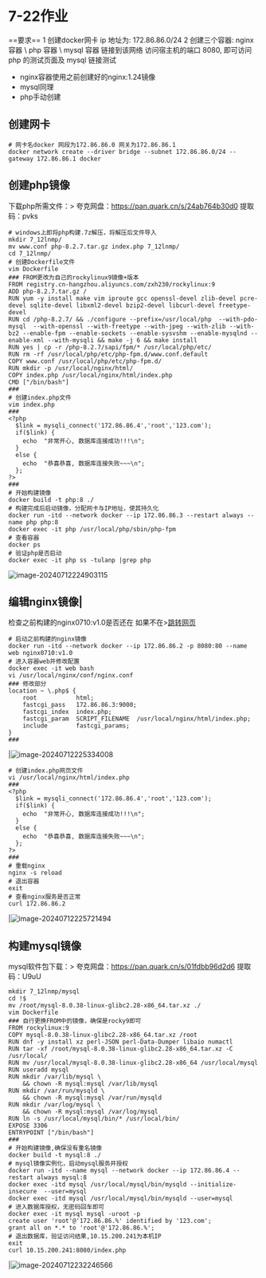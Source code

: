 # 7-22作业

==要求==
1 创建docker网卡 ip 地址为: 172.86.86.0/24
2 创建三个容器: nginx 容器 \ php 容器 \ mysql 容器 链接到该网络
访问宿主机的端口 8080, 即可访问 php 的测试页面及 mysql 链接测试

- nginx容器使用之前创建好的nginx:1.24镜像
- mysql同理
- php手动创建

## 创建网卡

```shell
# 网卡名docker 网段为172.86.86.0 网关为172.86.86.1
docker network create --driver bridge --subnet 172.86.86.0/24 --gateway 172.86.86.1 docker
```

## 创建php镜像

下载php所需文件：>
夸克网盘：https://pan.quark.cn/s/24ab764b30d0
提取码：pvks

```shell
# windows上即将php构建.7z解压，将解压后文件导入
mkdir 7_12lnmp/
mv www.conf php-8.2.7.tar.gz index.php 7_12lnmp/
cd 7_12lnmp/
# 创建Dockerfile文件
vim Dockerfile
### FROM更改为自己的rockylinux9镜像+版本
FROM registry.cn-hangzhou.aliyuncs.com/zxh230/rockylinux:9
ADD php-8.2.7.tar.gz /
RUN yum -y install make vim iproute gcc openssl-devel zlib-devel pcre-devel sqlite-devel libxml2-devel bzip2-devel libcurl-devel freetype-devel
RUN cd /php-8.2.7/ && ./configure --prefix=/usr/local/php  --with-pdo-mysql  --with-openssl --with-freetype --with-jpeg --with-zlib --with-bz2 --enable-fpm --enable-sockets --enable-sysvshm --enable-mysqlnd --enable-xml --with-mysqli && make -j 6 && make install
RUN yes | cp -r /php-8.2.7/sapi/fpm/* /usr/local/php/etc/
RUN rm -rf /usr/local/php/etc/php-fpm.d/www.conf.default
COPY www.conf /usr/local/php/etc/php-fpm.d/
RUN mkdir -p /usr/local/nginx/html/
COPY index.php /usr/local/nginx/html/index.php
CMD ["/bin/bash"]
###
# 创建index.php文件
vim index.php
###
<?php
  $link = mysqli_connect('172.86.86.4','root','123.com');
  if($link) {
    echo  "非常开心, 数据库连接成功!!!\n";
  }
  else {
    echo  "恭喜恭喜, 数据库连接失败~~~\n";
  };
?>
###
# 开始构建镜像
docker build -t php:8 ./
# 构建完成后启动镜像，分配网卡与IP地址，使其持久化
docker run -itd --network docker --ip 172.86.86.3 --restart always --name php php:8
docker exec -it php /usr/local/php/sbin/php-fpm
# 查看容器
docker ps
# 验证php是否启动
docker exec -it php ss -tulanp |grep php
```

![image-20240712224903115](https://gitee.com/zhaojiedong/img/raw/master/image-20240712224903115.png)

## 编辑nginx镜像|

检查之前构建的nginx0710:v1.0是否还在
如果不在>[跳转网页](https://gitee.com/zhaojiedong/work/blob/master/笔记/构建nginx镜像.md)

```shell
# 启动之前构建的nginx镜像
docker run -itd --network docker --ip 172.86.86.2 -p 8080:80 --name web nginx0710:v1.0
# 进入容器web并修改配置
docker exec -it web bash
vi /usr/local/nginx/conf/nginx.conf
### 修改部分
location ~ \.php$ {
    root           html;
    fastcgi_pass   172.86.86.3:9000;
    fastcgi_index  index.php;
    fastcgi_param  SCRIPT_FILENAME  /usr/local/nginx/html/index.php;
    include        fastcgi_params;
}
###
```

|![image-20240712225334008](https://gitee.com/zhaojiedong/img/raw/master/image-20240712225334008.png)

```shell
# 创建index.php网页文件
vi /usr/local/nginx/html/index.php
###
<?php
  $link = mysqli_connect('172.86.86.4','root','123.com');
  if($link) {
    echo  "非常开心, 数据库连接成功!!!\n";
  }
  else {
    echo  "恭喜恭喜, 数据库连接失败~~~\n";
  };
?>
###
# 重载nginx
nginx -s reload
# 退出容器
exit
# 查看nginx服务是否正常
curl 172.86.86.2
```

|![image-20240712225721494](https://gitee.com/zhaojiedong/img/raw/master/image-20240712225721494.png)

## 构建mysql镜像

mysql软件包下载：>
夸克网盘：https://pan.quark.cn/s/01fdbb96d2d6
提取码：U9uU

```shell
mkdir 7_12lnmp/mysql
cd !$
mv /root/mysql-8.0.38-linux-glibc2.28-x86_64.tar.xz ./
vim Dockerfile
### 自行更换FROM中的镜像，确保是rocky9即可
FROM rockylinux:9
COPY mysql-8.0.38-linux-glibc2.28-x86_64.tar.xz /root
RUN dnf -y install xz perl-JSON perl-Data-Dumper libaio numactl
RUN tar -xf /root/mysql-8.0.38-linux-glibc2.28-x86_64.tar.xz -C /usr/local/
RUN mv /usr/local/mysql-8.0.38-linux-glibc2.28-x86_64 /usr/local/mysql
RUN useradd mysql
RUN mkdir /var/lib/mysql \
    && chown -R mysql:mysql /var/lib/mysql
RUN mkdir /var/run/mysqld \
    && chown -R mysql:mysql /var/run/mysqld
RUN mkdir /var/log/mysql \
    && chown -R mysql:mysql /var/log/mysql
RUN ln -s /usr/local/mysql/bin/* /usr/local/bin/
EXPOSE 3306
ENTRYPOINT ["/bin/bash"]
###
# 开始构建镜像,确保没有重名镜像
docker build -t mysql:8 ./
# mysql镜像实例化，启动mysql服务并授权
docker run -itd --name mysql --network docker --ip 172.86.86.4 --restart always mysql:8
docker exec -itd mysql /usr/local/mysql/bin/mysqld --initialize-insecure  --user=mysql
docker exec -itd mysql /usr/local/mysql/bin/mysqld --user=mysql
# 进入数据库授权，无密码回车即可
docker exec -it mysql mysql -uroot -p
create user 'root'@'172.86.86.%' identified by '123.com';
grant all on *.* to 'root'@'172.86.86.%';
# 退出数据库，验证访问结果,10.15.200.241为本机IP
exit
curl 10.15.200.241:8080/index.php
```

|![image-20240712232246566](https://gitee.com/zhaojiedong/img/raw/master/image-20240712232246566.png)